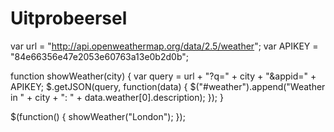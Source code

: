 # Uitprobeersel

var url = "http://api.openweathermap.org/data/2.5/weather";
var APIKEY = "84e66356e47e2053e60763a13e0b2d0b";

function showWeather(city) {
  var query = url + "?q=" + city + "&appid=" + APIKEY;
  $.getJSON(query, function(data) {
    $("#weather").append("Weather in " + city + ": " + data.weather[0].description);
  });
}

$(function() {
  showWeather("London");
  });
